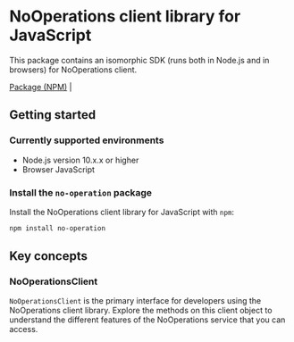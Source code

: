 # NoOperations client library for JavaScript

This package contains an isomorphic SDK (runs both in Node.js and in browsers) for NoOperations client.



[Package (NPM)](https://www.npmjs.com/package/no-operation) |

## Getting started

### Currently supported environments

- Node.js version 10.x.x or higher
- Browser JavaScript


### Install the `no-operation` package

Install the NoOperations client library for JavaScript with `npm`:

```bash
npm install no-operation
```


## Key concepts

### NoOperationsClient

`NoOperationsClient` is the primary interface for developers using the NoOperations client library. Explore the methods on this client object to understand the different features of the NoOperations service that you can access.

